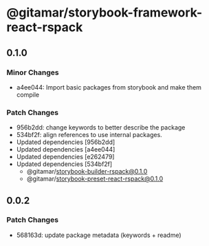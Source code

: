 # @gitamar/storybook-framework-react-rspack

## 0.1.0

### Minor Changes

- a4ee044: Import basic packages from storybook and make them compile

### Patch Changes

- 956b2dd: change keywords to better describe the package
- 534bf2f: align references to use internal packages.
- Updated dependencies [956b2dd]
- Updated dependencies [a4ee044]
- Updated dependencies [e262479]
- Updated dependencies [534bf2f]
  - @gitamar/storybook-builder-rspack@0.1.0
  - @gitamar/storybook-preset-react-rspack@0.1.0

## 0.0.2

### Patch Changes

- 568163d: update package metadata (keywords + readme)
